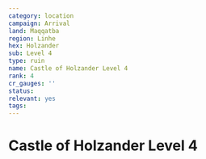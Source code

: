 ```yaml
---
category: location
campaign: Arrival
land: Maqqatba
region: Linhe
hex: Holzander
sub: Level 4
type: ruin
name: Castle of Holzander Level 4
rank: 4
cr_gauges: ''
status: 
relevant: yes
tags: 
---
```


# Castle of Holzander Level 4
